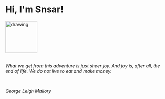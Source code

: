 <h1>Hi, I'm Snsar!</h1> <img src="https://acegif.com/wp-content/uploads/2021/4fh5wi/pepefrg-21.gif" alt="drawing"  height = "100"/> <br> <br> <p><i>What we get from this adventure is just sheer joy. And joy is, after all, the end of life. We do not live to eat and make money.</i></p> <br> <p><i>George Leigh Mallory</i></p>